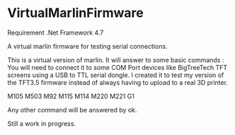 # VirtualMarlinFirmware
Requirement .Net Framework 4.7

A virtual marlin firmware for testing serial connections.

This is a virtual version of marlin. It will answer to some basic commands :
You will need to connect it to some COM Port devices like BigTreeTech TFT screens
using a USB to TTL serial dongle. I created it to test my version of the TFT3.5 firmware 
instead of always having to upload to a real 3D printer.

M105
M503
M92
M115
M114
M220
M221
G1

Any other command will be answered by ok.

Still a work in progress. 
